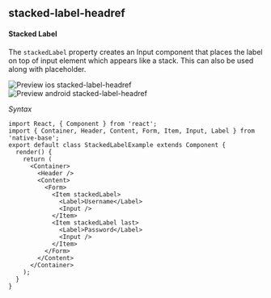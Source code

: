 ## stacked-label-headref
#### Stacked Label

The <code>stackedLabel</code> property creates an Input component that places the label on top of input element which appears like a stack. This can also be used along with placeholder.

![Preview ios stacked-label-headref](https://github.com/GeekyAnts/NativeBase-KitchenSink/raw/v2.6.1/screenshots/ios/input-stacked.png)
![Preview android stacked-label-headref](https://github.com/GeekyAnts/NativeBase-KitchenSink/raw/v2.6.1/screenshots/android/input-stacked.png)

*Syntax*

<pre class="line-numbers"><code class="language-jsx">import React, { Component } from 'react';
import { Container, Header, Content, Form, Item, Input, Label } from 'native-base';
export default class StackedLabelExample extends Component {
  render() {
    return (
      &lt;Container>
        &lt;Header />
        &lt;Content>
          &lt;Form>
            &lt;Item stackedLabel>
              &lt;Label>Username&lt;/Label>
              &lt;Input />
            &lt;/Item>
            &lt;Item stackedLabel last>
              &lt;Label>Password&lt;/Label>
              &lt;Input />
            &lt;/Item>
          &lt;/Form>
        &lt;/Content>
      &lt;/Container>
    );
  }
}</code></pre><br />
